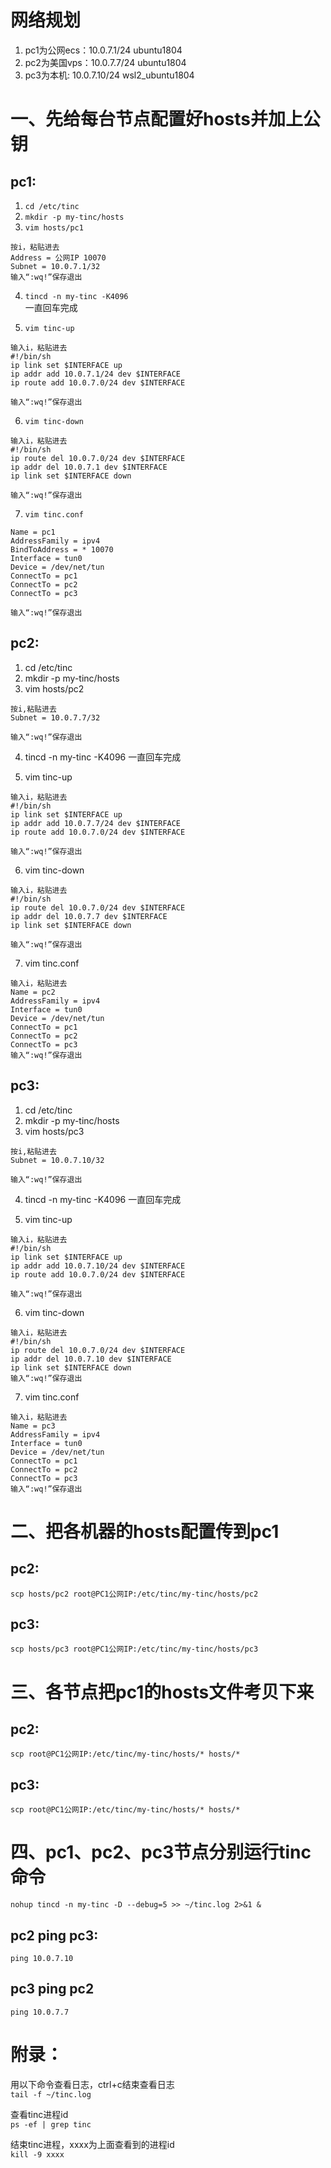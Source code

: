 # 网络规划
1. pc1为公网ecs：10.0.7.1/24 ubuntu1804
2. pc2为美国vps：10.0.7.7/24 ubuntu1804
3. pc3为本机:	10.0.7.10/24 wsl2_ubuntu1804

# 一、先给每台节点配置好hosts并加上公钥
## pc1:
1. ```cd /etc/tinc```
2. ```mkdir -p my-tinc/hosts```
3. ```vim hosts/pc1```
```
按i，粘贴进去  
Address = 公网IP 10070  
Subnet = 10.0.7.1/32
输入“:wq!”保存退出  
```

4. ```tincd -n my-tinc -K4096```  
一直回车完成  

5. ```vim tinc-up```
```
输入i，粘贴进去 
#!/bin/sh  
ip link set $INTERFACE up 
ip addr add 10.0.7.1/24 dev $INTERFACE  
ip route add 10.0.7.0/24 dev $INTERFACE  

输入“:wq!”保存退出
```

6. ```vim tinc-down```
```
输入i，粘贴进去  
#!/bin/sh  
ip route del 10.0.7.0/24 dev $INTERFACE  
ip addr del 10.0.7.1 dev $INTERFACE  
ip link set $INTERFACE down  
  
输入“:wq!”保存退出   
```

7. ```vim tinc.conf```
```
Name = pc1  
AddressFamily = ipv4  
BindToAddress = * 10070  
Interface = tun0  
Device = /dev/net/tun  
ConnectTo = pc1  
ConnectTo = pc2  
ConnectTo = pc3  

输入“:wq!”保存退出  
```

## pc2:
1. cd /etc/tinc
2. mkdir -p my-tinc/hosts
3. vim hosts/pc2
```
按i,粘贴进去  
Subnet = 10.0.7.7/32  

输入“:wq!”保存退出  
```

4. tincd -n my-tinc -K4096
一直回车完成  

5. vim tinc-up
```
输入i，粘贴进去  
#!/bin/sh  
ip link set $INTERFACE up 
ip addr add 10.0.7.7/24 dev $INTERFACE  
ip route add 10.0.7.0/24 dev $INTERFACE   

输入“:wq!”保存退出
```

6. vim tinc-down
```
输入i，粘贴进去
#!/bin/sh  
ip route del 10.0.7.0/24 dev $INTERFACE  
ip addr del 10.0.7.7 dev $INTERFACE  
ip link set $INTERFACE down  

输入“:wq!”保存退出
```
7. vim tinc.conf
```
输入i，粘贴进去  
Name = pc2  
AddressFamily = ipv4  
Interface = tun0  
Device = /dev/net/tun  
ConnectTo = pc1  
ConnectTo = pc2  
ConnectTo = pc3  
输入“:wq!”保存退出  
```


## pc3:
1. cd /etc/tinc
2. mkdir -p my-tinc/hosts
3. vim hosts/pc3
```
按i,粘贴进去  
Subnet = 10.0.7.10/32  

输入“:wq!”保存退出  
```

4. tincd -n my-tinc -K4096
一直回车完成  

5. vim tinc-up
```
输入i，粘贴进去  
#!/bin/sh  
ip link set $INTERFACE up   
ip addr add 10.0.7.10/24 dev $INTERFACE  
ip route add 10.0.7.0/24 dev $INTERFACE  

输入“:wq!”保存退出  
```

6. vim tinc-down
```
输入i，粘贴进去  
#!/bin/sh  
ip route del 10.0.7.0/24 dev $INTERFACE  
ip addr del 10.0.7.10 dev $INTERFACE  
ip link set $INTERFACE down  
输入“:wq!”保存退出  
```
7. vim tinc.conf
```
输入i，粘贴进去  
Name = pc3  
AddressFamily = ipv4  
Interface = tun0  
Device = /dev/net/tun  
ConnectTo = pc1  
ConnectTo = pc2  
ConnectTo = pc3  
输入“:wq!”保存退出  
```

# 二、把各机器的hosts配置传到pc1
## pc2:
```scp hosts/pc2 root@PC1公网IP:/etc/tinc/my-tinc/hosts/pc2  ```

## pc3:
```scp hosts/pc3 root@PC1公网IP:/etc/tinc/my-tinc/hosts/pc3  ```

# 三、各节点把pc1的hosts文件考贝下来
## pc2: 
```scp root@PC1公网IP:/etc/tinc/my-tinc/hosts/* hosts/*  ```

## pc3: 
```scp root@PC1公网IP:/etc/tinc/my-tinc/hosts/* hosts/*  ```

# 四、pc1、pc2、pc3节点分别运行tinc命令
```nohup tincd -n my-tinc -D --debug=5 >> ~/tinc.log 2>&1 &  ```

## pc2 ping pc3:
```ping 10.0.7.10  ```

## pc3 ping pc2
```ping 10.0.7.7  ```

# 附录：
用以下命令查看日志，ctrl+c结束查看日志  
```tail -f ~/tinc.log  ```

查看tinc进程id  
```ps -ef | grep tinc  ```

结束tinc进程，xxxx为上面查看到的进程id  
```kill -9 xxxx  ```





